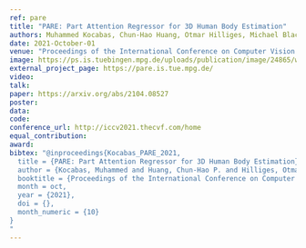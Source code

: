 ```yaml
---
ref: pare
title: "PARE: Part Attention Regressor for 3D Human Body Estimation"
authors: Muhammed Kocabas, Chun-Hao Huang, Otmar Hilliges, Michael Black
date: 2021-October-01
venue: "Proceedings of the International Conference on Computer Vision 2021"
image: https://ps.is.tuebingen.mpg.de/uploads/publication/image/24865/website_teaser_v3.png
external_project_page: https://pare.is.tue.mpg.de/
video: 
talk: 
paper: https://arxiv.org/abs/2104.08527
poster: 
data: 
code: 
conference_url: http://iccv2021.thecvf.com/home
equal_contribution: 
award: 
bibtex: "@inproceedings{Kocabas_PARE_2021,
  title = {PARE: Part Attention Regressor for 3D Human Body Estimation},
  author = {Kocabas, Muhammed and Huang, Chun-Hao P. and Hilliges, Otmar and Black, Michael J.},
  booktitle = {Proceedings of the International Conference on Computer Vision 2021},
  month = oct,
  year = {2021},
  doi = {},
  month_numeric = {10}
}
"
---
```

